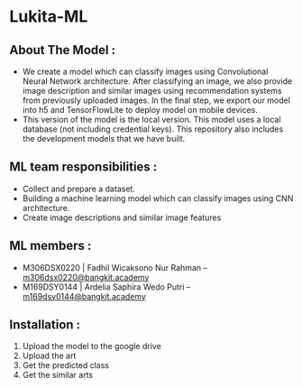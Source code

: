 # Lukita-ML

## About The Model :
  - We create a model which can classify images using Convolutional Neural Network  architecture. After classifying an image, we also provide image description and  similar images using recommendation systems from previously uploaded images. In the final step, we export our model into h5 and TensorFlowLite to deploy model on mobile devices.
  - This version of the model is the local version. This model uses a local database (not including credential keys). This repository also includes the development models that we have built.

## ML team responsibilities : 
 - Collect and prepare a dataset.
 - Building a machine learning model which can classify images using CNN architecture.
 - Create image descriptions and similar image features

## ML members :
  - M306DSX0220 | Fadhil Wicaksono Nur Rahman  – m306dsx0220@bangkit.academy
  - M169DSY0144  | Ardelia Saphira Wedo Putri     – m169dsy0144@bangkit.academy

## Installation :
1. Upload the model to the google drive
2. Upload the art
3. Get the predicted class
4. Get the similar arts


